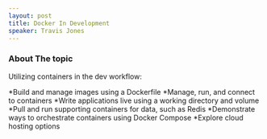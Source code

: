 ```yaml
---
layout: post
title: Docker In Development
speaker: Travis Jones
---
```


### About The topic
Utilizing containers in the dev workflow:

*Build and manage images using a Dockerfile
*Manage, run, and connect to containers
*Write applications live using a working directory and volume
*Pull and run supporting containers for data, such as Redis
*Demonstrate ways to orchestrate containers using Docker Compose
*Explore cloud hosting options

